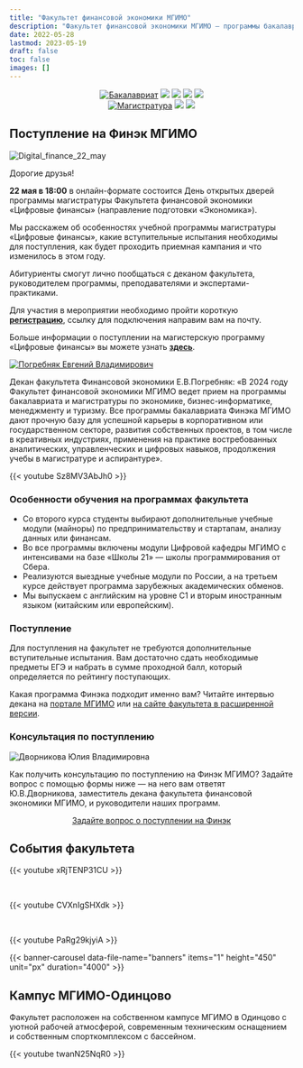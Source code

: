```yaml
---
title: "Факультет финансовой экономики МГИМО"
description: "Факультет финансовой экономики МГИМО — программы бакалавриата и магистратуры по экономике, бизнес-информатике и туризму на кампусе в Одинцово."
date: 2022-05-28
lastmod: 2023-05-19
draft: false
toc: false
images: []
---
```


[econ]: /program/undergrad/economics
[itmb]: /program/undergrad/itmb
[mgt]: /program/undergrad/management
[tourism]: /program/undergrad/tourism
[ai]: https://ai.mgimo.ru
[digital]: /program/masters/digital-finance

<!-- Перенаправить сюда digital finance. -->

[bac-badge]: https://img.shields.io/badge/-Бакалавриат-2892D7
[mag-badge]: https://img.shields.io/badge/-Магистратура-1EB3A1
[econ-badge]: https://img.shields.io/badge/Экономика-ФЭТ-2892D7
[mgt-badge]: https://img.shields.io/badge/Менеджмент-МКИ-2892D7
[bi-badge]: https://img.shields.io/badge/Бизнес--информатика-ИТМБ-2892D7
[t-badge]: https://img.shields.io/badge/Туризм-ТиГ-2892D7
[econ-badge-mag]: https://img.shields.io/badge/Экономика-Цифровые_финансы-1EB3A1
[bi-badge-mag]: https://img.shields.io/badge/Бизнес--информатика-Искусственный_интеллект-1EB3A1

<center>

[![Бакалавриат][bac-badge]](program/undergrad/)
[![][econ-badge]][econ]
[![][bi-badge]][itmb]
[![][mgt-badge]][mgt]
[![][t-badge]][tourism]  
[![Магистратура][mag-badge]](program/masters/)
[![][econ-badge-mag]][digital]
[![][bi-badge-mag]][ai]

</center>

<!---
![](open_doors_day.png)

Дорогие друзья!

Приглашаем вас **6 апреля в 12:00** на день открытых дверей

Декан факультета Е.В. Погребняк и научные руководители программ бакалавриата расскажут об учебных программах, реализуемых в 2024-2025 учебном году, какие виды ЕГЭ необходимы для поступления, как будет проходить приемная кампания и что изменилось в этом году.

Вы узнаете, как выбрать между нашими бакалаврскими программами и чем отличается будущая карьера выпускников разных программ:

-	Экономика «Финансовая экономика и финансовые технологии»
-	Туризм «Туризм и индустрия гостеприимства»
-	Бизнес-информатика «Информационные технологии в международном бизнесе»
-	Менеджмент «Менеджмент в креативных индустриях»

На встрече будет возможность лично пообщаться с деканом факультета, руководителями программ, преподавателями и нашими студентами.

Ждем вас в Одинцовском кампусе МГИМО МИД России

По адресу: 143007, Московская область, г. Одинцово, 
ул. Новоспортивная, д.3, **аудитория 542**

Для участия требуется пройти короткую **[регистрацию](https://docs.google.com/forms/d/e/1FAIpQLSfhoS1Zw8kOGH2jVB42lQIVGew5nUZYib39q_MMA7xLQlqg4g/viewform)**. 
Для входа необходимо иметь при себе оригинал паспорта.
-->

## Поступление на Финэк МГИМО

![Digital_finance_22_may](https://github.com/finec-mgimo/finec-mgimo.github.io/assets/84086618/7a35bdc5-df4e-4b67-8f2c-23908703c5d4)

Дорогие друзья!

**22 мая в 18:00** в онлайн-формате состоится День открытых дверей программы магистратуры Факультета финансовой экономики «Цифровые финансы» (направление подготовки «Экономика»).

Мы расскажем об особенностях учебной программы магистратуры «Цифровые финансы», какие вступительные испытания необходимы для поступления, как будет проходить приемная кампания и что изменилось в этом году.

Абитуриенты смогут лично пообщаться с деканом факультета, руководителем программы, преподавателями и экспертами-практиками.

Для участия в мероприятии необходимо пройти короткую **[регистрацию](https://docs.google.com/forms/d/e/1FAIpQLSdYm3OhBtR7E31xoQycLBJ5sZXaaAsrkidx9jDqldTfrXh2Cw/viewform)**, ссылку для подключения направим вам на почту.

Больше информации о поступлении на магистерскую программу «Цифровые финансы» вы можете узнать **[здесь](https://pk.odin.mgimo.ru/master/cf.html)**.

<a href="https://mgimo.ru/people/pogrebnyak/" class="float-left mr-3 pt-2">
<img
    src="/images/person/epogrebnyak2.jpg"
    alt="Погребняк Евгений Владимирович"
    title="Погребняк Евгений Владимирович"
    class="rounded-photo"
/>
</a>

Декан факультета Финансовой экономики Е.В.Погребняк: «В 2024 году Факультет финансовой экономики МГИМО ведет прием на программы бакалавриата и магистратуры по экономике, бизнес-информатике, менеджменту и туризму. Все программы бакалавриата Финэка МГИМО дают прочную базу для успешной карьеры в корпоративном или государственном секторе, развития собственных проектов, в том числе в креативных индустриях, применения на практике востребованных аналитических, управленческих и цифровых навыков, продолжения учебы в магистратуре и аспирантуре».

{{< youtube Sz8MV3AbJh0 >}}
  
### Особенности обучения на программах факультета

- Со второго курса студенты выбирают дополнительные учебные модули
(майноры) по предпринимательству и стартапам, анализу данных или
финансам.
- Во все программы включены модули Цифровой кафедры МГИМО с
интенсивами на базе «Школы 21» — школы программирования от
Сбера.
- Реализуются выездные учебные модули по России, а на третьем курсе
действует программа зарубежных академических обменов.
- Мы выпускаем с английским на уровне С1 и вторым иностранным
языком (китайским или европейским).

### Поступление

Для поступления на факультет не требуются дополнительные вступительные испытания. Вам достаточно сдать необходимые предметы ЕГЭ и набрать в сумме проходной балл, который определяется по рейтингу поступающих.

Какая программа Финэка подходит именно вам? Читайте интервью декана на [портале МГИМО](https://mgimo.ru/about/news/main/finec-2022/) или [на сайте факультета в расширенной версии](about/interview).

### Консультация по поступлению

<div class="float-left mr-3 pt-2">
<img
    src="/images/person/dvornikova2.jpg"
    alt="Дворникова Юлия Владимировна"
    title="Дворникова Юлия Владимировна"
    class="rounded-photo"
/>
</div>

Как получить консультацию по поступлению на Финэк МГИМО? Задайте вопрос с помощью формы ниже —
на него вам ответят Ю.В.Дворникова, заместитель декана факультета финансовой экономики МГИМО,
и руководители наших программ.

<div align="center">

<a class="btn btn-primary btn-lg px-4 mb-2"  href="https://forms.gle/tRBb3VAGNyV53uAv5" role="button">Задайте вопрос о поступлении на Финэк</a>

</div>

## События факультета

{{< youtube xRjTENP31CU >}}

<p>&nbsp;</p>
{{< youtube CVXnIgSHXdk >}}

<p>&nbsp;</p>
{{< youtube PaRg29kjyiA >}}

<!-- Файлы:

/data/banners.yaml
/images/index-banners/*

-->

{{< banner-carousel data-file-name="banners" items="1" height="450" unit="px" duration="4000" >}}

## Кампус МГИМО-Одинцово

Факультет расположен на собственном кампусе МГИМО в Одинцово
с уютной рабочей атмосферой, современным техническим оснащением
и собственным спорткомплексом с бассейном.

{{< youtube twanN25NqR0 >}}
